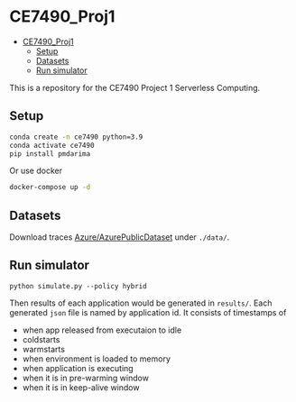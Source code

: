 # CE7490_Proj1
- [CE7490_Proj1](#ce7490_proj1)
  - [Setup](#setup)
  - [Datasets](#datasets)
  - [Run simulator](#run-simulator)

This is a repository for the CE7490 Project 1 Serverless Computing.

## Setup

```bash
conda create -n ce7490 python=3.9
conda activate ce7490
pip install pmdarima
```
Or use docker
```bash
docker-compose up -d
```
## Datasets
Download traces [Azure/AzurePublicDataset](https://github.com/Azure/AzurePublicDataset) under `./data/`.

## Run simulator

```
python simulate.py --policy hybrid
```
Then results of each application would be generated in `results/`.
Each generated `json` file is named by application id. It consists of timestamps of 
- when app released from executaion to idle
- coldstarts
- warmstarts
- when environment is loaded to memory
- when application is executing
- when it is in pre-warming window
- when it is in keep-alive window